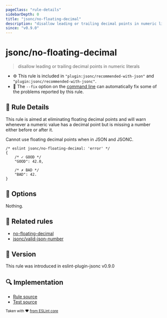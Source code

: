 ```yaml
---
pageClass: "rule-details"
sidebarDepth: 0
title: "jsonc/no-floating-decimal"
description: "disallow leading or trailing decimal points in numeric literals"
since: "v0.9.0"
---
```

# jsonc/no-floating-decimal

> disallow leading or trailing decimal points in numeric literals

- :gear: This rule is included in `"plugin:jsonc/recommended-with-json"` and `"plugin:jsonc/recommended-with-jsonc"`.
- :wrench: The `--fix` option on the [command line](https://eslint.org/docs/user-guide/command-line-interface#fixing-problems) can automatically fix some of the problems reported by this rule.

## :book: Rule Details

This rule is aimed at eliminating floating decimal points and will warn whenever a numeric value has a decimal point but is missing a number either before or after it.

Cannot use floating decimal points when in JSON and JSONC.

<eslint-code-block fix>

<!-- eslint-skip -->

```json5
/* eslint jsonc/no-floating-decimal: 'error' */
{
    /* ✓ GOOD */
    "GOOD": 42.0,

    /* ✗ BAD */
    "BAD": 42.
}
```

</eslint-code-block>

## :wrench: Options

Nothing.

## :couple: Related rules

- [no-floating-decimal]
- [jsonc/valid-json-number]

[no-floating-decimal]: https://eslint.org/docs/rules/no-floating-decimal
[jsonc/valid-json-number]: ./valid-json-number.md

## :rocket: Version

This rule was introduced in eslint-plugin-jsonc v0.9.0

## :mag: Implementation

- [Rule source](https://github.com/ota-meshi/eslint-plugin-jsonc/blob/master/lib/rules/no-floating-decimal.ts)
- [Test source](https://github.com/ota-meshi/eslint-plugin-jsonc/blob/master/tests/lib/rules/no-floating-decimal.ts)

<sup>Taken with ❤️ [from ESLint core](https://eslint.org/docs/rules/no-floating-decimal)</sup>
